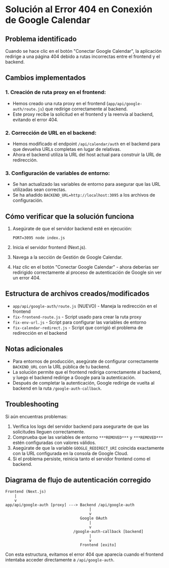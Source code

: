 # Solución al Error 404 en Conexión de Google Calendar

## Problema identificado
Cuando se hace clic en el botón "Conectar Google Calendar", la aplicación redirige a una página 404 debido a rutas incorrectas entre el frontend y el backend.

## Cambios implementados

### 1. Creación de ruta proxy en el frontend:
- Hemos creado una ruta proxy en el frontend (`app/api/google-auth/route.js`) que redirige correctamente al backend.
- Este proxy recibe la solicitud en el frontend y la reenvía al backend, evitando el error 404.

### 2. Corrección de URL en el backend:
- Hemos modificado el endpoint `/api/calendar/auth` en el backend para que devuelva URLs completas en lugar de relativas.
- Ahora el backend utiliza la URL del host actual para construir la URL de redirección.

### 3. Configuración de variables de entorno:
- Se han actualizado las variables de entorno para asegurar que las URL utilizadas sean correctas.
- Se ha añadido `BACKEND_URL=http://localhost:3095` a los archivos de configuración.

## Cómo verificar que la solución funciona

1. Asegúrate de que el servidor backend esté en ejecución:
   ```
   PORT=3095 node index.js
   ```

2. Inicia el servidor frontend (Next.js).

3. Navega a la sección de Gestión de Google Calendar.

4. Haz clic en el botón "Conectar Google Calendar" - ahora deberías ser redirigido correctamente al proceso de autenticación de Google sin ver un error 404.

## Estructura de archivos creados/modificados

- `app/api/google-auth/route.js` (NUEVO) - Maneja la redirección en el frontend
- `fix-frontend-route.js` - Script usado para crear la ruta proxy
- `fix-env-url.js` - Script para configurar las variables de entorno
- `fix-calendar-redirect.js` - Script que corrigió el problema de redirección en el backend

## Notas adicionales

- Para entornos de producción, asegúrate de configurar correctamente `BACKEND_URL` con la URL pública de tu backend.
- La solución permite que el frontend rediriga correctamente al backend, y luego el backend redirige a Google para la autenticación.
- Después de completar la autenticación, Google redirige de vuelta al backend en la ruta `/google-auth-callback`.

## Troubleshooting

Si aún encuentras problemas:

1. Verifica los logs del servidor backend para asegurarte de que las solicitudes lleguen correctamente.
2. Comprueba que las variables de entorno `***REMOVED***` y `***REMOVED***` estén configuradas con valores válidos.
3. Asegúrate de que la variable `GOOGLE_REDIRECT_URI` coincida exactamente con la URL configurada en la consola de Google Cloud.
4. Si el problema persiste, reinicia tanto el servidor frontend como el backend.

## Diagrama de flujo de autenticación corregido

```
Frontend (Next.js)
    |
    v
app/api/google-auth [proxy] ---> Backend /api/google-auth
                                     |
                                     v
                                 Google OAuth
                                     |
                                     v
                              /google-auth-callback [backend]
                                     |
                                     v
                                 Frontend [exito]
```

Con esta estructura, evitamos el error 404 que aparecía cuando el frontend intentaba acceder directamente a `/api/google-auth`. 
